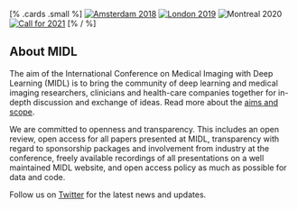 [% .cards .small %]
[![Amsterdam 2018](/images/card-small-2018.png)](https://midl.amsterdam)
[![London 2019](/images/card-small-2019.png)](https://2019.midl.io)
![Montreal 2020](/images/card-small-2020.png)
[![Call for 2021](/images/card-small-2021.png)](/call-for-2021.html)
[% / %]

## About MIDL

The aim of the International Conference on Medical Imaging with Deep Learning (MIDL) is to bring the community of deep
learning and medical imaging researchers, clinicians and health-care companies together for in-depth discussion and
exchange of ideas. Read more about the [aims and scope](/aims-and-scope.html).

We are committed to openness and transparency. This includes an open review, open access for all papers presented at
MIDL, transparency with regard to sponsorship packages and involvement from industry at the conference, freely available
recordings of all presentations on a well maintained MIDL website, and open access policy as much as possible for data
and code.

Follow us on [Twitter](https://twitter.com/midl_conference) for the latest news and updates.